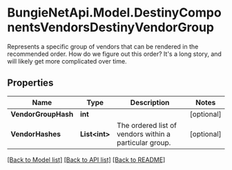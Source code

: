# BungieNetApi.Model.DestinyComponentsVendorsDestinyVendorGroup
Represents a specific group of vendors that can be rendered in the recommended order.  How do we figure out this order? It's a long story, and will likely get more complicated over time.
## Properties

Name | Type | Description | Notes
------------ | ------------- | ------------- | -------------
**VendorGroupHash** | **int** |  | [optional] 
**VendorHashes** | **List&lt;int&gt;** | The ordered list of vendors within a particular group. | [optional] 

[[Back to Model list]](../README.md#documentation-for-models) [[Back to API list]](../README.md#documentation-for-api-endpoints) [[Back to README]](../README.md)


